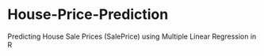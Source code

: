 # House-Price-Prediction
Predicting House Sale Prices (SalePrice) using Multiple Linear Regression in R 
